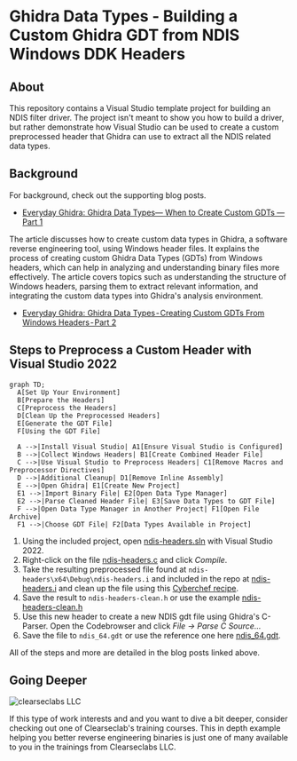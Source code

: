 # Ghidra Data Types - Building a Custom Ghidra GDT from NDIS Windows DDK Headers

## About

This repository contains a Visual Studio template project for building an NDIS filter driver. The project isn't meant to show you how to build a driver, but rather demonstrate how Visual Studio can be used to create a custom preprocessed header that Ghidra can use to extract all the NDIS related data types. 

## Background

For background, check out the supporting blog posts.

- [Everyday Ghidra: Ghidra Data Types— When to Create Custom GDTs — Part 1](https://medium.com/@clearbluejar/everyday-ghidra-ghidra-data-types-when-to-create-custom-gdts-part-1-143fe45777eb)


The article discusses how to create custom data types in Ghidra, a software reverse engineering tool, using Windows header files. It explains the process of creating custom Ghidra Data Types (GDTs) from Windows headers, which can help in analyzing and understanding binary files more effectively. The article covers topics such as understanding the structure of Windows headers, parsing them to extract relevant information, and integrating the custom data types into Ghidra's analysis environment.

- [Everyday Ghidra: Ghidra Data Types - Creating Custom GDTs From Windows Headers - Part 2](https://medium.com/@clearbluejar/everyday-ghidra-ghidra-data-types-creating-custom-gdts-from-windows-headers-part-2-39b8121e1d82)

## Steps to Preprocess a Custom Header with Visual Studio 2022

```mermaid
graph TD;
  A[Set Up Your Environment]
  B[Prepare the Headers]
  C[Preprocess the Headers]
  D[Clean Up the Preprocessed Headers]
  E[Generate the GDT File]
  F[Using the GDT File]

  A -->|Install Visual Studio| A1[Ensure Visual Studio is Configured]
  B -->|Collect Windows Headers| B1[Create Combined Header File]
  C -->|Use Visual Studio to Preprocess Headers| C1[Remove Macros and Preprocessor Directives]
  D -->|Additional Cleanup| D1[Remove Inline Assembly]
  E -->|Open Ghidra| E1[Create New Project]
  E1 -->|Import Binary File| E2[Open Data Type Manager]
  E2 -->|Parse Cleaned Header File| E3[Save Data Types to GDT File]
  F -->|Open Data Type Manager in Another Project| F1[Open File Archive]
  F1 -->|Choose GDT File| F2[Data Types Available in Project]
```

1. Using the included project, open [ndis-headers.sln](ndis-headers/ndis-headers.sln) with Visual Studio 2022.
2. Right-click on the file [ndis-headers.c](ndis-headers/ndis-headers.c) and click *Compile*.
3. Take the resulting preprocessed file found at `ndis-headers\x64\Debug\ndis-headers.i` and included in the repo at [ndis-headers.i](gdts/headers/ndis-headers.i) and clean up the file using this [Cyberchef recipe]( https://gchq.github.io/CyberChef/#recipe=Find_/_Replace(%7B'option':'Regex','string':'%23pragma%5B%5E%5C%5Cn%5D%20%5C%5Cn'%7D,'',true,false,false,false)Find_/_Replace(%7B'option':'Regex','string':'(?:__forceinline%7C__inline)((?:%5B%5E%7B%5D*%5C%5Cn%5B%5E%7B%5D*))%5C%5C%7B(?:%5C%5C%7B%5B%5E%7B%7D%5D*%5C%5C%7D%7C%5B%5E%7B%7D%5D)*%5C%5C%7D'%7D,'$1;',true,false,true,false)Find_/_Replace(%7B'option':'Regex','string':'__declspec%5C%5C(%5B%5E%5C%5C)%5D%20%5C%5C)%20'%7D,'',true,false,true,false).
4. Save the result to `ndis-headers-clean.h` or use the example [ndis-headers-clean.h](gdts/headers/ndis-headers-clean.h)
5. Use this new header to create a new NDIS gdt file using Ghidra's C-Parser. Open the Codebrowser and click *File -> Parse C Source...*
6. Save the file to `ndis_64.gdt` or use the reference one here [ndis_64.gdt](gdts/ndis_64.gdt).

All of the steps and more are detailed in the blog posts linked above.

## Going Deeper

![clearseclabs LLC]()

If this type of work interests and and you want to dive a bit deeper, consider checking out one of Clearseclab's training courses. This in depth example helping you better reverse engineering binaries is just one of many available to you in the trainings from Clearseclabs LLC. 

